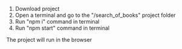 1. Download project
2. Open a terminal and go to the "/search_of_books" project folder
3. Run "npm i" command in terminal
4. Run "npm start" command in terminal

The project will run in the browser
